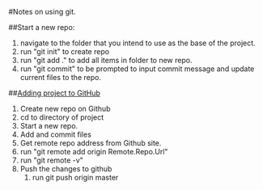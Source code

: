 #Notes on using git.

##Start a new repo:  
1. navigate to the folder that you intend to use as the base of the project. 
2. run "git init" to create repo
3. run "git add ."  to add all items in folder to new repo.
4. run "git commit"  to be prompted to input commit message and update current files to the repo.

##[Adding project to GitHub](https://help.github.com/articles/adding-an-existing-project-to-github-using-the-command-line)
1. Create new repo on Github
2. cd to directory of project
3. Start a new repo.
4. Add and commit files
5. Get remote repo address from Github site.
6. run "git remote add origin Remote.Repo.Url"
7. run "git remote -v"
8. Push the changes to github
    1. run git push origin master

